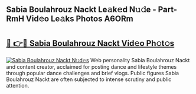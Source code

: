 ## Sabia Boulahrouz Nackt Le𝚊k𝚎d N𝚞𝚍e - Part-RmH Vid𝚎o Le𝚊ks Photos A6ORm

# <h2><a href="http://fb6eix.evod.top/?m=Sabia+Boulahrouz+Nackt">🔗 👉🔴 Sabia Boulahrouz Nackt Vid𝚎o Ph𝚘t𝚘s</a></h2>

[![Sabia Boulahrouz Nackt N𝚞d𝚎s](https://i.imgur.com/8V9OHl7.gif)](http://fb6eix.evod.top/?m=Sabia+Boulahrouz+Nackt)
Web personality Sabia Boulahrouz Nackt and content creator, acclaimed for posting dance and lifestyle themes through popular dance challenges and brief vlogs. Public figures Sabia Boulahrouz Nackt are often subjected to intense scrutiny and public attention. 
